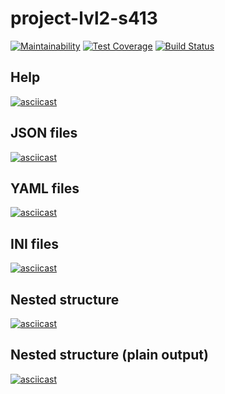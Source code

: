# project-lvl2-s413

[![Maintainability](https://api.codeclimate.com/v1/badges/7d0a9dd95ad2ada9af31/maintainability)](https://codeclimate.com/github/Dael777/project-lvl2-s413/maintainability)
[![Test Coverage](https://api.codeclimate.com/v1/badges/7d0a9dd95ad2ada9af31/test_coverage)](https://codeclimate.com/github/Dael777/project-lvl2-s413/test_coverage)
[![Build Status](https://travis-ci.org/Dael777/project-lvl2-s413.svg?branch=master)](https://travis-ci.org/Dael777/project-lvl2-s413)

<h2>Help</h2>

[![asciicast](https://asciinema.org/a/mJqmJIr9nhD0i55ort7uPwZJk.svg)](https://asciinema.org/a/mJqmJIr9nhD0i55ort7uPwZJk)

<h2>JSON files</h2>

[![asciicast](https://asciinema.org/a/kGep3XLiiLhQjIGvQtObEzZsR.svg)](https://asciinema.org/a/kGep3XLiiLhQjIGvQtObEzZsR)

<h2>YAML files</h2>

[![asciicast](https://asciinema.org/a/OfRLYdIHnqrEhf2C8XU44I0bn.svg)](https://asciinema.org/a/OfRLYdIHnqrEhf2C8XU44I0bn)

<h2>INI files</h2>

[![asciicast](https://asciinema.org/a/3MybZ5iwfdmqJyW0L6StuCOoW.svg)](https://asciinema.org/a/3MybZ5iwfdmqJyW0L6StuCOoW)

<h2>Nested structure</h2>

[![asciicast](https://asciinema.org/a/b1vCfA0Ze0SDrGm1zd8emYhxo.svg)](https://asciinema.org/a/b1vCfA0Ze0SDrGm1zd8emYhxo)

<h2>Nested structure (plain output)</h2>

[![asciicast](https://asciinema.org/a/lAMY0nEECLybiYAxxlDotzCj5.svg)](https://asciinema.org/a/lAMY0nEECLybiYAxxlDotzCj5)